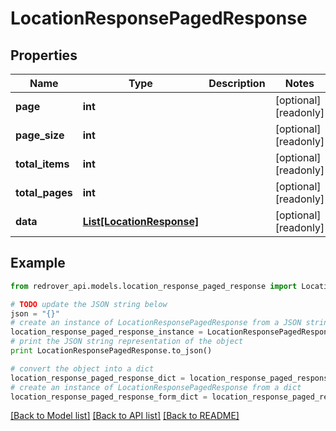 # LocationResponsePagedResponse


## Properties

Name | Type | Description | Notes
------------ | ------------- | ------------- | -------------
**page** | **int** |  | [optional] [readonly] 
**page_size** | **int** |  | [optional] [readonly] 
**total_items** | **int** |  | [optional] [readonly] 
**total_pages** | **int** |  | [optional] [readonly] 
**data** | [**List[LocationResponse]**](LocationResponse.md) |  | [optional] [readonly] 

## Example

```python
from redrover_api.models.location_response_paged_response import LocationResponsePagedResponse

# TODO update the JSON string below
json = "{}"
# create an instance of LocationResponsePagedResponse from a JSON string
location_response_paged_response_instance = LocationResponsePagedResponse.from_json(json)
# print the JSON string representation of the object
print LocationResponsePagedResponse.to_json()

# convert the object into a dict
location_response_paged_response_dict = location_response_paged_response_instance.to_dict()
# create an instance of LocationResponsePagedResponse from a dict
location_response_paged_response_form_dict = location_response_paged_response.from_dict(location_response_paged_response_dict)
```
[[Back to Model list]](../README.md#documentation-for-models) [[Back to API list]](../README.md#documentation-for-api-endpoints) [[Back to README]](../README.md)


